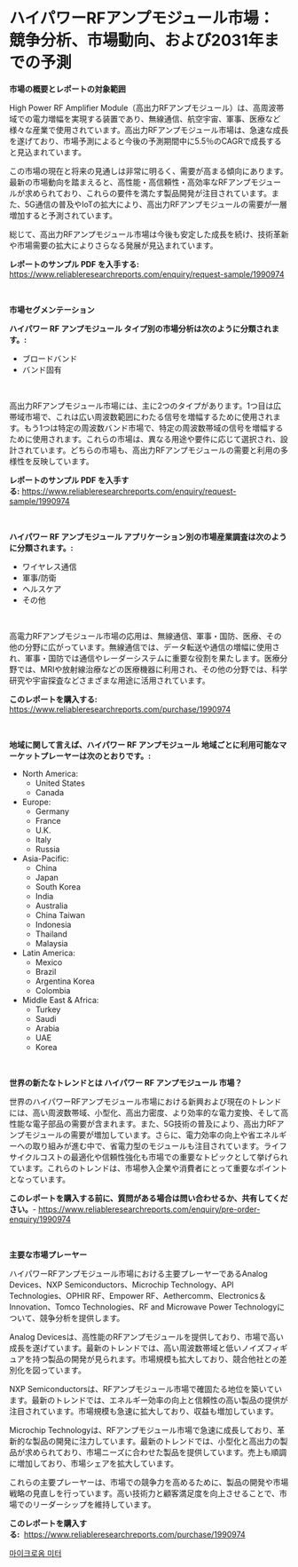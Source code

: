 <p><h1>ハイパワーRFアンプモジュール市場：競争分析、市場動向、および2031年までの予測</h1></p><p><strong>市場の概要とレポートの対象範囲</strong></p>
<p><p>High Power RF Amplifier Module（高出力RFアンプモジュール）は、高周波帯域での電力増幅を実現する装置であり、無線通信、航空宇宙、軍事、医療など様々な産業で使用されています。高出力RFアンプモジュール市場は、急速な成長を遂げており、市場予測によると今後の予測期間中に5.5％のCAGRで成長すると見込まれています。</p><p>この市場の現在と将来の見通しは非常に明るく、需要が高まる傾向にあります。最新の市場動向を踏まえると、高性能・高信頼性・高効率なRFアンプモジュールが求められており、これらの要件を満たす製品開発が注目されています。また、5G通信の普及やIoTの拡大により、高出力RFアンプモジュールの需要が一層増加すると予測されています。</p><p>総じて、高出力RFアンプモジュール市場は今後も安定した成長を続け、技術革新や市場需要の拡大によりさらなる発展が見込まれています。</p></p>
<p><strong>レポートのサンプル PDF を入手する:</strong> <a href="https://www.reliableresearchreports.com/enquiry/request-sample/1990974">https://www.reliableresearchreports.com/enquiry/request-sample/1990974</a></p>
<p>&nbsp;</p>
<p><strong>市場セグメンテーション</strong></p>
<p><strong>ハイパワー RF アンプモジュール タイプ別の市場分析は次のように分類されます。:</strong></p>
<p><ul><li>ブロードバンド</li><li>バンド固有</li></ul></p>
<p>&nbsp;</p>
<p><p>高出力RFアンプモジュール市場には、主に2つのタイプがあります。1つ目は広帯域市場で、これは広い周波数範囲にわたる信号を増幅するために使用されます。もう1つは特定の周波数バンド市場で、特定の周波数帯域の信号を増幅するために使用されます。これらの市場は、異なる用途や要件に応じて選択され、設計されています。どちらの市場も、高出力RFアンプモジュールの需要と利用の多様性を反映しています。</p></p>
<p><strong>レポートのサンプル PDF を入手する:</strong>&nbsp;<a href="https://www.reliableresearchreports.com/enquiry/request-sample/1990974">https://www.reliableresearchreports.com/enquiry/request-sample/1990974</a></p>
<p>&nbsp;</p>
<p><strong> ハイパワー RF アンプモジュール アプリケーション別の市場産業調査は次のように分類されます。:</strong></p>
<p><ul><li>ワイヤレス通信</li><li>軍事/防衛</li><li>ヘルスケア</li><li>その他</li></ul></p>
<p>&nbsp;</p>
<p><p>高電力RFアンプモジュール市場の応用は、無線通信、軍事・国防、医療、その他の分野に広がっています。無線通信では、データ転送や通信の増幅に使用され、軍事・国防では通信やレーダーシステムに重要な役割を果たします。医療分野では、MRIや放射線治療などの医療機器に利用され、その他の分野では、科学研究や宇宙探査などさまざまな用途に活用されています。</p></p>
<p><strong>このレポートを購入する:</strong>&nbsp; <a href="https://www.reliableresearchreports.com/purchase/1990974">https://www.reliableresearchreports.com/purchase/1990974</a></p>
<p>&nbsp;</p>
<p><strong>地域に関して言えば、ハイパワー RF アンプモジュール 地域ごとに利用可能なマーケットプレーヤーは次のとおりです。:</strong></p>
<p><ul>
    <li>
        North America:
        <ul>
            <li>United States</li>
            <li>Canada</li>
        </ul>
    </li>
    <li>
        Europe:
        <ul>
            <li>Germany</li>
            <li>France</li>
            <li>U.K.</li>
            <li>Italy</li>
            <li>Russia</li>
        </ul>
    </li>
    <li>
        Asia-Pacific:
        <ul>
            <li>China</li>
            <li>Japan</li>
            <li>South Korea</li>
            <li>India</li>
            <li>Australia</li>
            <li>China Taiwan</li>
            <li>Indonesia</li>
            <li>Thailand</li>
            <li>Malaysia</li>
        </ul>
    </li>
    <li>
        Latin America:
        <ul>
            <li>Mexico</li>
            <li>Brazil</li>
            <li>Argentina Korea</li>
            <li>Colombia</li>
        </ul>
    </li>
    <li>
        Middle East & Africa:
        <ul>
            <li>Turkey</li>
            <li>Saudi</li>
            <li>Arabia</li>
            <li>UAE</li>
            <li>Korea</li>
        </ul>
    </li>
    </ul></p>
<p>&nbsp;</p>
<p><strong>世界の新たなトレンドとは ハイパワー RF アンプモジュール 市場？</strong></p>
<p><p>世界のハイパワーRFアンプモジュール市場における新興および現在のトレンドには、高い周波数帯域、小型化、高出力密度、より効率的な電力変換、そして高性能な電子部品の需要が含まれます。また、5G技術の普及により、高出力RFアンプモジュールの需要が増加しています。さらに、電力効率の向上や省エネルギーへの取り組みが進む中で、省電力型のモジュールも注目されています。ライフサイクルコストの最適化や信頼性強化も市場での重要なトピックとして挙げられています。これらのトレンドは、市場参入企業や消費者にとって重要なポイントとなっています。</p></p>
<p><strong>このレポートを購入する前に、質問がある場合は問い合わせるか、共有してください。</strong>- <a href="https://www.reliableresearchreports.com/enquiry/pre-order-enquiry/1990974">https://www.reliableresearchreports.com/enquiry/pre-order-enquiry/1990974</a></p>
<p>&nbsp;</p>
<p><strong>主要な市場プレーヤー</strong></p>
<p><p>ハイパワーRFアンプモジュール市場における主要プレーヤーであるAnalog Devices、NXP Semiconductors、Microchip Technology、API Technologies、OPHIR RF、Empower RF、Aethercomm、Electronics＆Innovation、Tomco Technologies、RF and Microwave Power Technologyについて、競争分析を提供します。</p><p>Analog Devicesは、高性能のRFアンプモジュールを提供しており、市場で高い成長を遂げています。最新のトレンドでは、高い周波数帯域と低いノイズフィギュアを持つ製品の開発が見られます。市場規模も拡大しており、競合他社との差別化を図っています。</p><p>NXP Semiconductorsは、RFアンプモジュール市場で確固たる地位を築いています。最新のトレンドでは、エネルギー効率の向上と信頼性の高い製品の提供が注目されています。市場規模も急速に拡大しており、収益も増加しています。</p><p>Microchip Technologyは、RFアンプモジュール市場で急速に成長しており、革新的な製品の開発に注力しています。最新のトレンドでは、小型化と高出力の製品が求められており、市場ニーズに合わせた製品を提供しています。売上も順調に増加しており、市場シェアを拡大しています。</p><p>これらの主要プレーヤーは、市場での競争力を高めるために、製品の開発や市場戦略の見直しを行っています。高い技術力と顧客満足度を向上させることで、市場でのリーダーシップを維持しています。</p></p>
<p><strong>このレポートを購入する:</strong>&nbsp;&nbsp;<a href="https://www.reliableresearchreports.com/purchase/1990974">https://www.reliableresearchreports.com/purchase/1990974</a></p>
<p><p><a href="https://medium.com/@greggibson7876/%EB%A7%88%EC%9D%B4%ED%81%AC%EB%A1%9C-%EC%98%B4%EB%AF%B8%ED%84%B0-%EC%8B%9C%EC%9E%A5-%EC%A7%80%ED%91%9C-%ED%95%B4%EB%8F%85-%EC%8B%9C%EC%9E%A5-%EC%A0%90%EC%9C%A0%EC%9C%A8-%EB%8F%99%ED%96%A5-%EB%B0%8F-%EC%84%B1%EC%9E%A5-%EC%96%91%EC%83%81-308ee0de29fd">마이크로옴 미터</a></p></p>